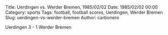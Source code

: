 Title: Uerdingen vs. Werder Bremen, 1985/02/02
Date: 1985/02/02 00:00
Category: sports
Tags: football, football scores, Uerdingen, Werder Bremen
Slug: uerdingen-vs-werder-bremen
Author: carbonero


Uerdingen 3 - 1 Werder Bremen

